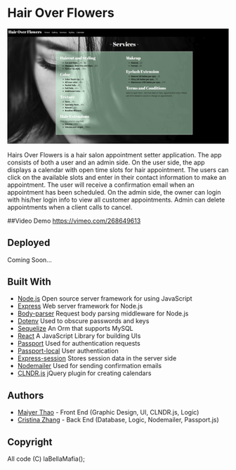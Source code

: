 
# Hair Over Flowers

![alt text](public/assets/images/hairoverflowers.PNG)

Hairs Over Flowers is a hair salon appointment setter application. The app consists of both a user and an admin side. On the user side, the app displays a calendar with open time slots for hair appointment. The users can click on the available slots and enter in their contact information to make an appointment. The user will receive a confirmation email when an appointment has been scheduled. On the admin side, the owner can login with his/her login info to view all customer appointments. Admin can delete appointments when a client calls to cancel.

##Video Demo
https://vimeo.com/268649613

## Deployed
Coming Soon...

## Built With
- [Node.js](https://nodejs.org/en/download/) Open source server framework for using JavaScript
- [Express](https://www.npmjs.com/package/express) Web server framework for Node.js
- [Body-parser](https://www.npmjs.com/package/body-parser) Request body parsing middleware for Node.js
- [Dotenv](https://www.npmjs.com/package/dotenv) Used to obscure passwords and keys
- [Sequelize](http://docs.sequelizejs.com/) An Orm that supports MySQL
- [React](https://reactjs.org/) A JavaScript Library for building UIs
- [Passport](https://www.npmjs.com/package/passport) Used for authentication requests
- [Passport-local](https://www.npmjs.com/package/passport-local) User authentication
- [Express-session](https://www.npmjs.com/package/express-session) Stores session data in the server side
- [Nodemailer](https://nodemailer.com/about/) Used for sending confirmation emails
- [CLNDR.js](http://kylestetz.github.io/CLNDR/) jQuery plugin for creating calendars

## Authors
* [Maiyer Thao](https://github.com/jaethao) - Front End (Graphic Design, UI, CLNDR.js, Logic)
* [Cristina Zhang](https://github.com/rami0141) - Back End (Database, Logic, Nodemailer, Passport.js)

## Copyright

All code (C) laBellaMafia();
